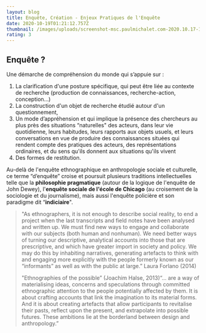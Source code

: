 ```yaml
---
layout: blog
title: Enquête, Création - Enjeux Pratiques de l'Enquête
date: 2020-10-19T01:21:12.757Z
thumbnail: /images/uploads/screenshot-msc.paulmichalet.com-2020.10.17-16_58_25.png
rating: 3
---
```

## Enquête ?

Une démarche de compréhension du monde qui s’appuie sur :

1. La clarification d'une posture spécifique, qui peut être liée au contexte de recherche (production de connaissances, recherche-action, conception...)
2. La construction d'un objet de recherche étudié autour d'un questionnement,
3. Un mode d’appréhension et qui implique la présence des chercheurs au plus près des situations “naturelles" des acteurs, dans leur vie quotidienne, leurs habitudes, leurs rapports aux objets usuels, et leurs conversations en vue de produire des connaissances situées qui rendent compte des pratiques des acteurs, des représentations ordinaires, et du sens qu'ils donnent aux situations qu'ils vivent
4. Des formes de restitution.

Au-delà de l'enquête ethnographique en anthropologie sociale et culturelle, ce terme “d’enquête” croise et poursuit plusieurs traditions intellectuelles telle que la **philosophie pragmatique** (autour de la logique de l'enquête de John Dewey), l'**enquête sociale de l'école de Chicago** (au croisement de la sociologie et du journalisme), mais aussi l'enquête policière et son paradigme dit “**indiciaire**".

> "As ethnographers, it is not enough to describe social reality, to end a project when the last transcripts and field notes have been analysed and written up. We must find new ways to engage and collaborate with our subjects (both human and nonhuman). We need better ways of turning our descriptive, analytical accounts into those
> that are prescriptive, and which have greater import in society and policy. We may do this by inhabiting narratives, generating artefacts to think with and engaging more explicitly with the people formerly known as our “informants” as well as with the public at large.” Laura Forlano (2014)
>
> "Ethnographies of the possible” (Joachim Halse, 2013)“... are a way of materialising ideas, concerns and speculations through committed ethnographic attention to the people potentially affected by them. It is about crafting accounts that link the imagination to its material forms. And it is about creating artefacts that allow
> participants to revitalise their pasts, reflect upon the present, and extrapolate into possible futures. These ambitions lie at the borderland between design and anthropology.”